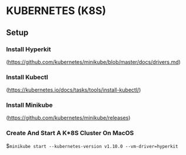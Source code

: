 # KUBERNETES (K8S)

## Setup

### Install Hyperkit
(https://github.com/kubernetes/minikube/blob/master/docs/drivers.md)

### Install Kubectl
(https://kubernetes.io/docs/tasks/tools/install-kubectl/)

### Install Minikube
(https://github.com/kubernetes/minikube/releases)

### Create And Start A K*8S Cluster On MacOS
$`minikube start --kubernetes-version v1.10.0 --vm-driver=hyperkit`
